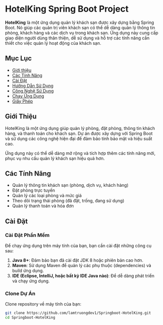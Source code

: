 
# HotelKing Spring Boot Project

**HotelKing** là một ứng dụng quản lý khách sạn được xây dựng bằng Spring Boot. Nó giúp các quản trị viên khách sạn có thể dễ dàng quản lý thông tin phòng, khách hàng và các dịch vụ trong khách sạn. Ứng dụng này cung cấp giao diện người dùng thân thiện, dễ sử dụng và hỗ trợ các tính năng cần thiết cho việc quản lý hoạt động của khách sạn.

## Mục Lục
- [Giới thiệu](#giới-thiệu)
- [Các Tính Năng](#các-tính-năng)
- [Cài Đặt](#cài-đặt)
- [Hướng Dẫn Sử Dụng](#hướng-dẫn-sử-dụng)
- [Công Nghệ Sử Dụng](#công-nghệ-sử-dụng)
- [Chạy Ứng Dụng](#chạy-ứng-dụng)
- [Giấy Phép](#giấy-phép)

## Giới Thiệu
HotelKing là một ứng dụng giúp quản lý phòng, đặt phòng, thông tin khách hàng, và thanh toán cho khách sạn. Dự án được xây dựng với Spring Boot và sử dụng các công nghệ hiện đại để đảm bảo tính bảo mật và hiệu suất cao.

Ứng dụng này có thể dễ dàng mở rộng và tích hợp thêm các tính năng mới, phục vụ nhu cầu quản lý khách sạn hiệu quả hơn.

## Các Tính Năng
- Quản lý thông tin khách sạn (phòng, dịch vụ, khách hàng)
- Đặt phòng trực tuyến
- Quản lý các loại phòng và mức giá
- Theo dõi trạng thái phòng (đã đặt, trống, đang sử dụng)
- Quản lý thanh toán và hóa đơn

## Cài Đặt

### Cài Đặt Phần Mềm
Để chạy ứng dụng trên máy tính của bạn, bạn cần cài đặt những công cụ sau:

1. **Java 8+**: Đảm bảo bạn đã cài đặt JDK 8 hoặc phiên bản cao hơn.
2. **Maven**: Sử dụng Maven để quản lý các phụ thuộc (dependencies) và build ứng dụng.
3. **IDE (Eclipse, IntelliJ, hoặc bất kỳ IDE Java nào)**: Để dễ dàng phát triển và chạy ứng dụng.

### Clone Dự Án
Clone repository về máy tính của bạn:

```bash
git clone https://github.com/lamtruongdev1/Springboot-HotelKing.git
cd Springboot-HotelKing
